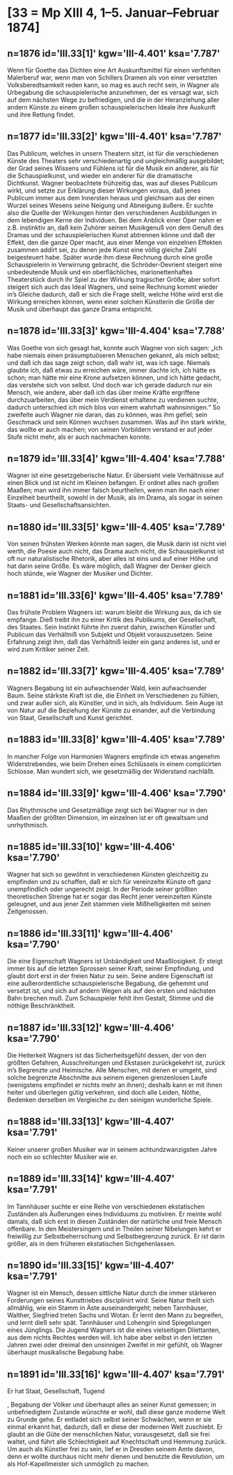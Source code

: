 # [33 = Mp XIII 4, 1–5. Januar–Februar 1874]

## n=1876 id='III.33[1]' kgw='III-4.401' ksa='7.787'

Wenn für Goethe das Dichten eine Art Auskunftsmittel für einen verfehlten Malerberuf war, wenn man von Schillers Dramen als von einer versetzten Volksberedtsamkeit reden kann, so mag es auch recht sein, in Wagner als Urbegabung die schauspielerische anzunehmen, der es versagt war, sich auf dem nächsten Wege zu befriedigen, und die in der Heranziehung aller andern Künste zu einem großen schauspielerischen Ideale ihre Auskunft und ihre Rettung findet.

## n=1877 id='III.33[2]' kgw='III-4.401' ksa='7.787'

Das Publicum, welches in unsern Theatern sitzt, ist für die verschiedenen Künste des Theaters sehr verschiedenartig und ungleichmäßig ausgebildet; der Grad seines Wissens und Fühlens ist für die Musik ein anderer, als für die Schauspielkunst, und wieder ein anderer für die dramatische Dichtkunst. Wagner beobachtete frühzeitig das, was auf dieses Publicum wirkt, und setzte zur Erklärung dieser Wirkungen voraus, daß jenes Publicum immer aus dem Innersten heraus und gleichsam aus der einen Wurzel seines Wesens seine Neigung und Abneigung äußere. Er suchte also die Quelle der Wirkungen hinter den verschiedenen Ausbildungen in dem lebendigen Kerne der Individuen. Bei dem Anblick einer Oper nahm er z.B. instinktiv an, daß kein Zuhörer seinen Musikgenuß von dem Genuß des Dramas und der schauspielerischen Kunst abtrennen könne und daß der Effekt, den die ganze Oper macht, aus einer Menge von einzelnen Effekten zusammen addirt sei, zu denen jede Kunst eine völlig gleiche Zahl beigesteuert habe. Später wurde ihm diese Rechnung durch eine große Schauspielerin in Verwirrung gebracht, die Schröder-Devrient steigert eine unbedeutende Musik und ein oberflächliches, marionettenhaftes Theaterstück durch ihr Spiel zu der Wirkung tragischer Größe; aber sofort steigert sich auch das Ideal Wagners, und seine Rechnung kommt wieder in’s Gleiche dadurch, daß er sich die Frage stellt, welche Höhe wird erst die Wirkung erreichen können, wenn einer solchen Künstlerin die Größe der Musik und überhaupt das ganze Drama entspricht.

## n=1878 id='III.33[3]' kgw='III-4.404' ksa='7.788'

Was Goethe von sich gesagt hat, konnte auch Wagner von sich sagen: „Ich habe niemals einen präsumptuöseren Menschen gekannt, als mich selbst; und daß ich das sage zeigt schon, daß wahr ist, was ich sage. Niemals glaubte ich, daß etwas zu erreichen wäre, immer dachte ich, ich hätte es schon; man hätte mir eine Krone aufsetzen können, und ich hätte gedacht, das verstehe sich von selbst. Und doch war ich gerade dadurch nur ein Mensch, wie andere, aber daß ich das über meine Kräfte ergriffene durchzuarbeiten, das über mein Verdienst erhaltene zu verdienen suchte, dadurch unterschied ich mich blos von einem wahrhaft wahnsinnigen.“ So zweifelte auch Wagner nie daran, das zu können, was ihm gefiel; sein Geschmack und sein Können wuchsen zusammen. Was auf ihn stark wirkte, das wollte er auch machen; von seinen Vorbildern verstand er auf jeder Stufe nicht mehr, als er auch nachmachen konnte.

## n=1879 id='III.33[4]' kgw='III-4.404' ksa='7.788'

Wagner ist eine gesetzgeberische Natur. Er übersieht viele Verhältnisse auf einen Blick und ist nicht im Kleinen befangen. Er ordnet alles nach großen Maaßen; man wird ihn immer falsch beurtheilen, wenn man ihn nach einer Einzelheit beurtheilt, sowohl in der Musik, als im Drama, als sogar in seinen Staats- und Gesellschaftsansichten.

## n=1880 id='III.33[5]' kgw='III-4.405' ksa='7.789'

Von seinen frühsten Werken könnte man sagen, die Musik darin ist nicht viel werth, die Poesie auch nicht, das Drama auch nicht, die Schauspielkunst ist oft nur naturalistische Rhetorik, aber alles ist eins und auf einer Höhe und hat darin seine Größe. Es wäre möglich, daß Wagner der Denker gleich hoch stünde, wie Wagner der Musiker und Dichter.

## n=1881 id='III.33[6]' kgw='III-4.405' ksa='7.789'

Das frühste Problem Wagners ist: warum bleibt die Wirkung aus, da ich sie empfange. Dieß treibt ihn zu einer Kritik des Publikums, der Gesellschaft, des Staates. Sein Instinkt führte ihn zuerst dahin, zwischen Künstler und Publicum das Verhältniß von Subjekt und Objekt vorauszusetzen. Seine Erfahrung zeigt ihm, daß das Verhältniß leider ein ganz anderes ist, und er wird zum Kritiker seiner Zeit.

## n=1882 id='III.33[7]' kgw='III-4.405' ksa='7.789'

Wagners Begabung ist ein aufwachsender Wald, kein aufwachsender Baum. Seine stärkste Kraft ist die, die Einheit im Verschiedenen zu fühlen, und zwar außer sich, als Künstler, und in sich, als Individuum. Sein Auge ist von Natur auf die Beziehung der Künste zu einander, auf die Verbindung von Staat, Gesellschaft und Kunst gerichtet.

## n=1883 id='III.33[8]' kgw='III-4.405' ksa='7.789'

In mancher Folge von Harmonien Wagners empfinde ich etwas angenehm Widerstrebendes, wie beim Drehen eines Schlüssels in einem complicirten Schlosse. Man wundert sich, wie gesetzmäßig der Widerstand nachläßt.

## n=1884 id='III.33[9]' kgw='III-4.406' ksa='7.790'

Das Rhythmische und Gesetzmäßige zeigt sich bei Wagner nur in den Maaßen der größten Dimension, im einzelnen ist er oft gewaltsam und unrhythmisch.

## n=1885 id='III.33[10]' kgw='III-4.406' ksa='7.790'

Wagner hat sich so gewöhnt in verschiedenen Künsten gleichzeitig zu empfinden und zu schaffen, daß er sich für vereinzelte Künste oft ganz unempfindlich oder ungerecht zeigt. In der Periode seiner größten theoretischen Strenge hat er sogar das Recht jener vereinzelten Künste geleugnet, und aus jener Zeit stammen viele Mißhelligkeiten mit seinen Zeitgenossen.

## n=1886 id='III.33[11]' kgw='III-4.406' ksa='7.790'

Die eine Eigenschaft Wagners ist Unbändigkeit und Maaßlosigkeit. Er steigt immer bis auf die letzten Sprossen seiner Kraft, seiner Empfindung, und glaubt dort erst in der freien Natur zu sein. Seine andere Eigenschaft ist eine außerordentliche schauspielerische Begabung, die gehemmt und versetzt ist, und sich auf andern Wegen als auf den ersten und nächsten Bahn brechen muß. Zum Schauspieler fehlt ihm Gestalt, Stimme und die nöthige Beschränktheit.

## n=1887 id='III.33[12]' kgw='III-4.406' ksa='7.790'

Die Heiterkeit Wagners ist das Sicherheitsgefühl dessen, der von den größten Gefahren, Ausschreitungen und Ekstasen zurückgekehrt ist, zurück in’s Begrenzte und Heimische. Alle Menschen, mit denen er umgeht, sind solche begrenzte Abschnitte aus seinem eigenen grenzenlosen Laufe (wenigstens empfindet er nichts mehr an ihnen); deshalb kann er mit ihnen heiter und überlegen gütig verkehren, sind doch alle Leiden, Nöthe, Bedenken derselben im Vergleiche zu den seinigen wunderliche Spiele.

## n=1888 id='III.33[13]' kgw='III-4.407' ksa='7.791'

Keiner unserer großen Musiker war in seinem achtundzwanzigsten Jahre noch ein so schlechter Musiker wie er.

## n=1889 id='III.33[14]' kgw='III-4.407' ksa='7.791'

Im Tannhäuser suchte er eine Reihe von verschiedenen ekstatischen Zuständen als Äußerungen eines Individuums zu motiviren. Er meinte wohl damals, daß sich erst in diesen Zuständen der natürliche und freie Mensch offenbare. In den Meistersingern und in Theilen seiner Nibelungen kehrt er freiwillig zur Selbstbeherrschung und Selbstbegrenzung zurück. Er ist darin größer, als in dem früheren ekstatischen Sichgehenlassen.

## n=1890 id='III.33[15]' kgw='III-4.407' ksa='7.791'

Wagner ist ein Mensch, dessen sittliche Natur durch die immer stärkeren Forderungen seines Kunsttriebes disciplinirt wird. Seine Natur theilt sich allmählig, wie ein Stamm in Äste auseinandergeht; neben Tannhäuser, Walther, Siegfried treten Sachs und Wotan. Er lernt den Mann zu begreifen, und lernt dieß sehr spät. Tannhäuser und Lohengrin sind Spiegelungen eines Jünglings. Die Jugend Wagners ist die eines vielseitigen Dilettanten, aus dem nichts Rechtes werden will. Ich habe aber selbst in den letzten Jahren zwei oder dreimal den unsinnigen Zweifel in mir gefühlt, ob Wagner überhaupt musikalische Begabung habe.

## n=1891 id='III.33[16]' kgw='III-4.407' ksa='7.791'

Er hat Staat, Gesellschaft, Tugend

, Begabung der Völker und überhaupt alles an seiner Kunst gemessen; in unbefriedigtem Zustande wünschte er wohl, daß diese ganze moderne Welt zu Grunde gehe. Er entladet sich selbst seiner Schwächen, wenn er sie einmal erkannt hat, dadurch, daß er diese der modernen Welt zuschiebt. Er glaubt an die Güte der menschlichen Natur, vorausgesetzt, daß sie frei waltet, und führt alle Schlechtigkeit auf Knechtschaft und Hemmung zurück. Um auch als Künstler frei zu sein, lief er in Dresden seinem Amte davon, denn er wollte durchaus nicht mehr dienen und benutzte die Revolution, um als Hof-Kapellmeister sich unmöglich zu machen.

